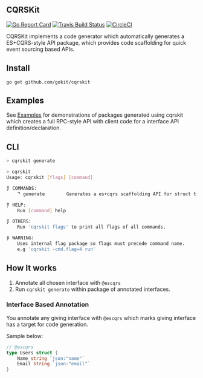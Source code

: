 CQRSKit
--------
[![Go Report Card](https://goreportcard.com/badge/github.com/gokit/cqrskit)](https://goreportcard.com/report/github.com/gokit/cqrskit)
[![Travis Build Status](https://travis-ci.org/gokit/cqrskit.svg?branch=master)](https://travis-ci.org/gokit/cqrskit#)
[![CircleCI](https://circleci.com/gh/gokit/cqrskit.svg?style=svg)](https://circleci.com/gh/gokit/cqrskit)

CQRSKit implements a code generator which automatically generates a ES+CQRS-style API package, which provides code scaffolding for quick event sourcing based APIs.

## Install

```
go get github.com/gokit/cqrskit
```

## Examples

See [Examples](./examples) for demonstrations of packages generated using cqrskit which creates a full RPC-style API with client code for a interface API definition/declaration.

## CLI

```bash
> cqrskit generate
```

```bash
> cqrskit
Usage: cqrskit [flags] [command] 

⡿ COMMANDS:
	⠙ generate        Generates a es+cqrs scaffolding API for struct types.

⡿ HELP:
	Run [command] help

⡿ OTHERS:
	Run 'cqrskit flags' to print all flags of all commands.

⡿ WARNING:
	Uses internal flag package so flags must precede command name. 
	e.g 'cqrskit -cmd.flag=4 run'

```


## How It works

1. Annotate all chosen interface with `@escqrs`
2. Run `cqrskit generate` within package of annotated interfaces.

### Interface Based Annotation

You annotate any giving interface with `@escqrs` which marks giving interface has a target for code generation.

Sample below:

```go
// @escqrs
type Users struct {
	Name string `json:"name"`
	Email string `json:"email"`
}
```


